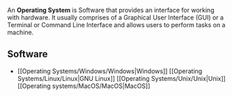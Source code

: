 An **Operating System** is Software that provides an interface for working with hardware. It usually comprises of a Graphical User Interface (GUI) or a  Terminal or Command Line Interface and allows users to perform tasks on a machine.

## Software

- [[Operating Systems/Windows/Windows|Windows]]
[[Operating Systems/Linux/Linux|GNU Linux]]
[[Operating Systems/Unix/Unix|Unix]]
[[Operating systems/MacOS/MacOS|MacOS]]